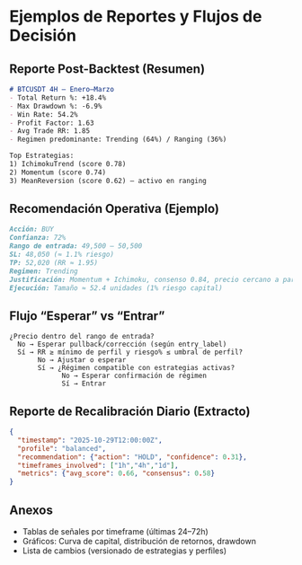 # Ejemplos de Reportes y Flujos de Decisión

## Reporte Post-Backtest (Resumen)
```markdown
# BTCUSDT 4H – Enero–Marzo
- Total Return %: +18.4%
- Max Drawdown %: -6.9%
- Win Rate: 54.2%
- Profit Factor: 1.63
- Avg Trade RR: 1.85
- Regimen predominante: Trending (64%) / Ranging (36%)

Top Estrategias:
1) IchimokuTrend (score 0.78)
2) Momentum (score 0.74)
3) MeanReversion (score 0.62) – activo en ranging
```

## Recomendación Operativa (Ejemplo)
```markdown
Acción: BUY
Confianza: 72%
Rango de entrada: 49,500 – 50,500
SL: 48,050 (≈ 1.1% riesgo)
TP: 52,020 (RR ≈ 1.95)
Regimen: Trending
Justificación: Momentum + Ichimoku, consenso 0.84, precio cercano a parte baja del rango de entrada
Ejecución: Tamaño ≈ 52.4 unidades (1% riesgo capital)
```

## Flujo “Esperar” vs “Entrar”
```
¿Precio dentro del rango de entrada?
  No → Esperar pullback/corrección (según entry_label)
  Sí → RR ≥ mínimo de perfil y riesgo% ≤ umbral de perfil?
       No → Ajustar o esperar
       Sí → ¿Régimen compatible con estrategias activas?
             No → Esperar confirmación de régimen
             Sí → Entrar
```

## Reporte de Recalibración Diario (Extracto)
```json
{
  "timestamp": "2025-10-29T12:00:00Z",
  "profile": "balanced",
  "recommendation": {"action": "HOLD", "confidence": 0.31},
  "timeframes_involved": ["1h","4h","1d"],
  "metrics": {"avg_score": 0.66, "consensus": 0.58}
}
```

## Anexos
- Tablas de señales por timeframe (últimas 24–72h)
- Gráficos: Curva de capital, distribución de retornos, drawdown
- Lista de cambios (versionado de estrategias y perfiles)



